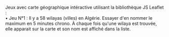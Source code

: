 Jeux avec carte géographique intéractive utilisant la bibliothèque JS Leaflet :  
• Jeu N°1 : Il y a 58 wilayas (villes) en Algérie. Essayer d'en nommer le maximum en 5 minutes chrono. À chaque fois qu'une wilaya est trouvée, elle apparait sur la carte et son nom est affiché dans la liste.

